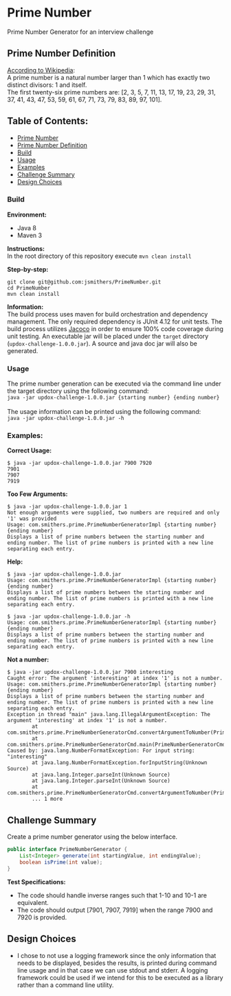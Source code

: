 # Prime Number
Prime Number Generator for an interview challenge

## Prime Number Definition
[According to Wikipedia](https://en.wikipedia.org/wiki/Prime_number):<br>
A prime number is a natural number larger than 1 which has exactly two distinct divisors: 1 and itself.<br>
The first twenty-six prime numbers are: [2, 3, 5, 7, 11, 13, 17, 19, 23,	29, 31, 37, 41, 43, 47, 53, 59, 61, 67, 71, 73, 79, 83, 89,	97, 101].

## Table of Contents:
* [Prime Number](#prime-number)
* [Prime Number Definition](#prime-number-definition)
* [Build](#build)
* [Usage](#usage)
* [Examples](#examples)
* [Challenge Summary](#challenge-summary)
* [Design Choices](#design-choices)

### Build
**Environment:**
* Java 8
* Maven 3

**Instructions:**<br>
In the root directory of this repository execute `mvn clean install`

**Step-by-step:**

```
git clone git@github.com:jsmithers/PrimeNumber.git
cd PrimeNumber
mvn clean install
```

**Information:**<br>
The build process uses maven for build orchestration and dependency management. The only required dependency is JUnit 4.12 for unit tests. The build process utilizes [Jacoco](https://www.eclemma.org/jacoco/index.html) in order to ensure 100% code coverage during unit testing. An executable jar will be placed under the `target` directory (`updox-challenge-1.0.0.jar`). A source and java doc jar will also be generated.

### Usage
The prime number generation can be executed via the command line under the target directory using the following command:<br>
`java -jar updox-challenge-1.0.0.jar {starting number} {ending number}`
<br><br>
The usage information can be printed using the following command:<br>
`java -jar updox-challenge-1.0.0.jar -h`

### Examples:
**Correct Usage:**

```
$ java -jar updox-challenge-1.0.0.jar 7900 7920
7901
7907
7919
```
**Too Few Arguments:**

```
$ java -jar updox-challenge-1.0.0.jar 1
Not enough arguments were supplied, two numbers are required and only '1' was provided
Usage: com.smithers.prime.PrimeNumberGeneratorImpl {starting number} {ending number}
Displays a list of prime numbers between the starting number and ending number. The list of prime numbers is printed with a new line separating each entry.
```
**Help:**

```
$ java -jar updox-challenge-1.0.0.jar
Usage: com.smithers.prime.PrimeNumberGeneratorImpl {starting number} {ending number}
Displays a list of prime numbers between the starting number and ending number. The list of prime numbers is printed with a new line separating each entry.
```
```
$ java -jar updox-challenge-1.0.0.jar -h
Usage: com.smithers.prime.PrimeNumberGeneratorImpl {starting number} {ending number}
Displays a list of prime numbers between the starting number and ending number. The list of prime numbers is printed with a new line separating each entry.
```
**Not a number:**

```
$ java -jar updox-challenge-1.0.0.jar 7900 interesting
Caught error: The argument 'interesting' at index '1' is not a number.
Usage: com.smithers.prime.PrimeNumberGeneratorImpl {starting number} {ending number}
Displays a list of prime numbers between the starting number and ending number. The list of prime numbers is printed with a new line separating each entry.
Exception in thread "main" java.lang.IllegalArgumentException: The argument 'interesting' at index '1' is not a number.
        at com.smithers.prime.PrimeNumberGeneratorCmd.convertArgumentToNumber(PrimeNumberGeneratorCmd.java:46)
        at com.smithers.prime.PrimeNumberGeneratorCmd.main(PrimeNumberGeneratorCmd.java:25)
Caused by: java.lang.NumberFormatException: For input string: "interesting"
        at java.lang.NumberFormatException.forInputString(Unknown Source)
        at java.lang.Integer.parseInt(Unknown Source)
        at java.lang.Integer.parseInt(Unknown Source)
        at com.smithers.prime.PrimeNumberGeneratorCmd.convertArgumentToNumber(PrimeNumberGeneratorCmd.java:44)
        ... 1 more
```


## Challenge Summary
Create a prime number generator using the below interface.

```Java
public interface PrimeNumberGenerator {
	List<Integer> generate(int startingValue, int endingValue);
	boolean isPrime(int value);
}
```

**Test Specifications:**
* The code should handle inverse ranges such that 1-10 and 10-1 are equivalent.
* The code should output [7901, 7907, 7919] when the range 7900 and 7920 is provided.

## Design Choices
* I chose to not use a logging framework since the only information that needs to be displayed, besides the results, is printed during command line usage and in that case we can use stdout and stderr. A logging framework could be used if we intend for this to be executed as a library rather than a command line utility.
